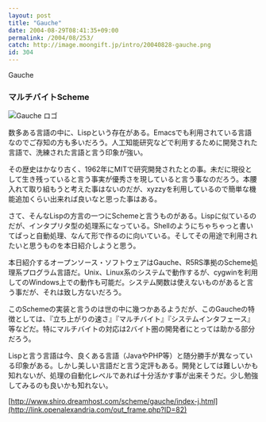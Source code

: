 ```yaml
---
layout: post
title: "Gauche"
date: 2004-08-29T08:41:35+09:00
permalink: /2004/08/253/
catch: http://image.moongift.jp/intro/20040828-gauche.png
id: 304
---
```

Gauche  
<!--more-->

### マルチバイトScheme
  

![Gauche ロゴ](http://image.moongift.jp/intro/20040828-gauche.png "Gauche ロゴ")

  

数多ある言語の中に、Lispという存在がある。Emacsでも利用されている言語なのでご存知の方も多いだろう。人工知能研究などで利用するために開発された言語で、洗練された言語と言う印象が強い。

  

その歴史はかなり古く、1962年にMITで研究開発されたとの事。未だに現役として生き残っていると言う事実が優秀さを現していると言う事なのだろう。本腰入れて取り組もうと考えた事はないのだが、xyzzyを利用しているので簡単な機能追加くらい出来れば良いなと思った事はある。

  

さて、そんなLispの方言の一つにSchemeと言うものがある。Lispに似ているのだが、インタプリタ型の処理系になっている。Shellのようにちゃちゃっと書いてぱっと自動処理、なんて形で作るのに向いている。そしてその用途で利用されたいと思うものを本日紹介しようと思う。

  

本日紹介するオープンソース・ソフトウェアはGauche、R5RS準拠のScheme処理系プログラム言語だ。Unix、Linux系のシステムで動作するが、cygwinを利用してのWindows上での動作も可能だ。システム関数は使えないものがあると言う事だが、それは致し方ないだろう。

  

このSchemeの実装と言うのは世の中に幾つかあるようだが、このGaucheの特徴としては、『立ち上がりの速さ』『マルチバイト』『システムインタフェース』等などだ。特にマルチバイトの対応は2バイト圏の開発者にとっては助かる部分だろう。

  

Lispと言う言語は今、良くある言語（JavaやPHP等）と随分勝手が異なっている印象がある。しかし美しい言語だと言う定評もある。開発としては難しいかも知れないが、処理の自動化レベルであれば十分活かす事が出来そうだ。少し勉強してみるのも良いかも知れない。

  

[http://www.shiro.dreamhost.com/scheme/gauche/index-j.html](http://link.openalexandria.com/out_frame.php?ID=82)


